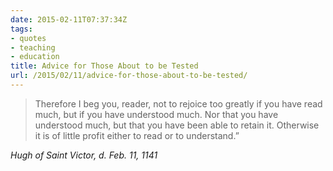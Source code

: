 ```yaml
---
date: 2015-02-11T07:37:34Z
tags:
- quotes
- teaching
- education
title: Advice for Those About to be Tested
url: /2015/02/11/advice-for-those-about-to-be-tested/
---
```


<blockquote class="big">Therefore I beg you, reader, not to rejoice too greatly if you have read much, but if you have understood much. Nor that you have understood much, but that you have been able to retain it. Otherwise it is of little profit either to read or to understand.”
</blockquote>

<cite class="big">Hugh of Saint Victor, d. Feb. 11, 1141</cite>


